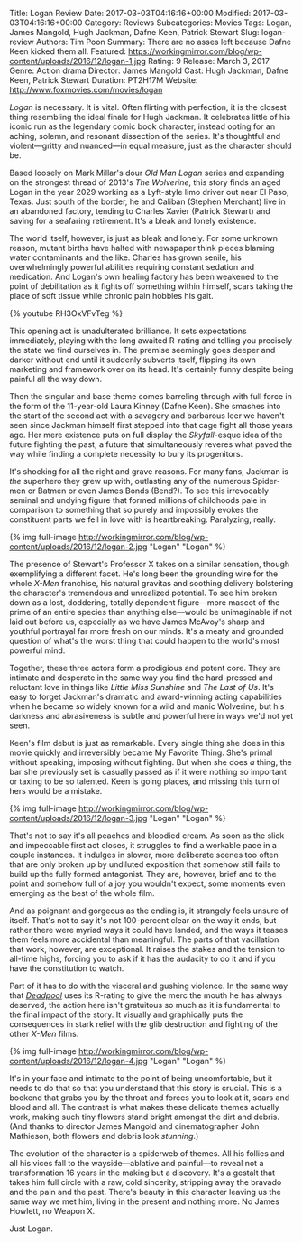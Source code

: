 Title: Logan Review
Date: 2017-03-03T04:16:16+00:00
Modified: 2017-03-03T04:16:16+00:00
Category: Reviews
Subcategories: Movies
Tags: Logan, James Mangold, Hugh Jackman, Dafne Keen, Patrick Stewart
Slug: logan-review
Authors: Tim Poon
Summary: There are no asses left because Dafne Keen kicked them all.
Featured: https://workingmirror.com/blog/wp-content/uploads/2016/12/logan-1.jpg
Rating: 9
Release: March 3, 2017
Genre: Action drama
Director: James Mangold
Cast: Hugh Jackman, Dafne Keen, Patrick Stewart
Duration: PT2H17M
Website: http://www.foxmovies.com/movies/logan

*Logan* is necessary. It is vital. Often flirting with perfection, it is the closest thing resembling the ideal finale for Hugh Jackman. It celebrates little of his iconic run as the legendary comic book character, instead opting for an aching, solemn, and resonant dissection of the series. It's thoughtful and violent—gritty and nuanced—in equal measure, just as the character should be.

Based loosely on Mark Millar's dour *Old Man Logan* series and expanding on the strongest thread of 2013's *The Wolverine*, this story finds an aged Logan in the year 2029 working as a Lyft-style limo driver out near El Paso, Texas. Just south of the border, he and Caliban (Stephen Merchant) live in an abandoned factory, tending to Charles Xavier (Patrick Stewart) and saving for a seafaring retirement. It's a bleak and lonely existence.

The world itself, however, is just as bleak and lonely. For some unknown reason, mutant births have halted with newspaper think pieces blaming water contaminants and the like. Charles has grown senile, his overwhelmingly powerful abilities requiring constant sedation and medication. And Logan's own healing factory has been weakened to the point of debilitation as it fights off something within himself, scars taking the place of soft tissue while chronic pain hobbles his gait.

{% youtube RH3OxVFvTeg %}

This opening act is unadulterated brilliance. It sets expectations immediately, playing with the long awaited R-rating and telling you precisely the state we find ourselves in. The premise seemingly goes deeper and darker without end until it suddenly subverts itself, flipping its own marketing and framework over on its head. It's certainly funny despite being painful all the way down.

Then the singular and base theme comes barreling through with full force in the form of the 11-year-old Laura Kinney (Dafne Keen). She smashes into the start of the second act with a savagery and barbarous leer we haven't seen since Jackman himself first stepped into that cage fight all those years ago. Her mere existence puts on full display the *Skyfall*-esque idea of the future fighting the past, a future that simultaneously reveres what paved the way while finding a complete necessity to bury its progenitors.

It's shocking for all the right and grave reasons. For many fans, Jackman is *the* superhero they grew up with, outlasting any of the numerous Spider-men or Batmen or even James Bonds (Bend?). To see this irrevocably seminal and undying figure that formed millions of childhoods pale in comparison to something that so purely and impossibly evokes the constituent parts we fell in love with is heartbreaking. Paralyzing, really.

{% img full-image http://workingmirror.com/blog/wp-content/uploads/2016/12/logan-2.jpg "Logan" "Logan" %}

The presence of Stewart's Professor X takes on a similar sensation, though exemplifying a different facet. He's long been the grounding wire for the whole *X-Men* franchise, his natural gravitas and soothing delivery bolstering the character's tremendous and unrealized potential. To see him broken down as a lost, doddering, totally dependent figure—more mascot of the prime of an entire species than anything else—would be unimaginable if not laid out before us, especially as we have James McAvoy's sharp and youthful portrayal far more fresh on our minds. It's a meaty and grounded question of what's the worst thing that could happen to the world's most powerful mind.

Together, these three actors form a prodigious and potent core. They are intimate and desperate in the same way you find the hard-pressed and reluctant love in things like *Little Miss Sunshine* and *The Last of Us*. It's easy to forget Jackman's dramatic and award-winning acting capabilities when he became so widely known for a wild and manic Wolverine, but his darkness and abrasiveness is subtle and powerful here in ways we'd not yet seen.

Keen's film debut is just as remarkable. Every single thing she does in this movie quickly and irreversibly became My Favorite Thing. She's primal without speaking, imposing without fighting. But when she does *a* thing, the bar she previously set is casually passed as if it were nothing so important or taxing to be so talented. Keen is going places, and missing this turn of hers would be a mistake.

{% img full-image http://workingmirror.com/blog/wp-content/uploads/2016/12/logan-3.jpg "Logan" "Logan" %}

That's not to say it's all peaches and bloodied cream. As soon as the slick and impeccable first act closes, it struggles to find a workable pace in a couple instances. It indulges in slower, more deliberate scenes too often that are only broken up by undiluted exposition that somehow still fails to build up the fully formed antagonist. They are, however, brief and to the point and somehow full of a joy you wouldn't expect, some moments even emerging as the best of the whole film.

And as poignant and gorgeous as the ending is, it strangely feels unsure of itself. That's not to say it's not 100-percent clear on the way it ends, but rather there were myriad ways it could have landed, and the ways it teases them feels more accidental than meaningful. The parts of that vacillation that work, however, are exceptional. It raises the stakes and the tension to all-time highs, forcing you to ask if it has the audacity to do it and if you have the constitution to watch.

Part of it has to do with the visceral and gushing violence. In the same way that *[Deadpool](http://www.platformnation.com/2016/02/15/deadpool-review-alive-and-well/)* uses its R-rating to give the merc the mouth he has always deserved, the action here isn't gratuitous so much as it is fundamental to the final impact of the story. It visually and graphically puts the consequences in stark relief with the glib destruction and fighting of the other *X-Men* films.

{% img full-image http://workingmirror.com/blog/wp-content/uploads/2016/12/logan-4.jpg "Logan" "Logan" %}

It's in your face and intimate to the point of being uncomfortable, but it needs to do that so that you understand that this story is crucial. This is a bookend that grabs you by the throat and forces you to look at it, scars and blood and all. The contrast is what makes these delicate themes actually work, making such tiny flowers stand bright amongst the dirt and debris. (And thanks to director James Mangold and cinematographer John Mathieson, both flowers and debris look *stunning*.)

The evolution of the character is a spiderweb of themes. All his follies and all his vices fall to the wayside—ablative and painful—to reveal not a transformation 16 years in the making but a discovery. It's a gestalt that takes him full circle with a raw, cold sincerity, stripping away the bravado and the pain and the past. There's beauty in this character leaving us the same way we met him, living in the present and nothing more. No James Howlett, no Weapon X.

Just Logan.

